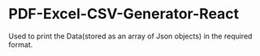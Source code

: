 # PDF-Excel-CSV-Generator-React
 Used to print the Data(stored as an array of Json objects) in the required format.
